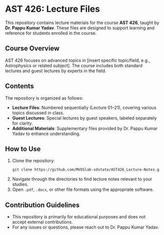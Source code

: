 # AST 426: Lecture Files

This repository contains lecture materials for the course **AST 426**, taught by **Dr. Pappu Kumar Yadav**. These files are designed to support learning and reference for students enrolled in the course.

## Course Overview

AST 426 focuses on advanced topics in [insert specific topic/field, e.g., Astrophysics or related subject]. The course includes both standard lectures and guest lectures by experts in the field.

## Contents

The repository is organized as follows:

- **Lecture Files**: Numbered sequentially (Lecture 01–21), covering various topics discussed in class.
- **Guest Lectures**: Special lectures by guest speakers, labeled separately for clarity.
- **Additional Materials**: Supplementary files provided by Dr. Pappu Kumar Yadav to enhance understanding.

## How to Use

1. Clone the repository:
   ```bash
   git clone https://github.com/MVOSlab-sdstate/AST426_Lecture-Notes.git
   ```
2. Navigate through the directories to find lecture notes relevant to your studies.
3. Open `.pdf`, `.docx`, or other file formats using the appropriate software.

## Contribution Guidelines

- This repository is primarily for educational purposes and does not accept external contributions. 
- For any issues or questions, please reach out to Dr. Pappu Kumar Yadav.
